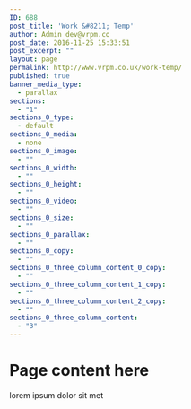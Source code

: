 ```yaml
---
ID: 688
post_title: 'Work &#8211; Temp'
author: Admin dev@vrpm.co
post_date: 2016-11-25 15:33:51
post_excerpt: ""
layout: page
permalink: http://www.vrpm.co.uk/work-temp/
published: true
banner_media_type:
  - parallax
sections:
  - "1"
sections_0_type:
  - default
sections_0_media:
  - none
sections_0_image:
  - ""
sections_0_width:
  - ""
sections_0_height:
  - ""
sections_0_video:
  - ""
sections_0_size:
  - ""
sections_0_parallax:
  - ""
sections_0_copy:
  - ""
sections_0_three_column_content_0_copy:
  - ""
sections_0_three_column_content_1_copy:
  - ""
sections_0_three_column_content_2_copy:
  - ""
sections_0_three_column_content:
  - "3"
---
```

<h1>Page content here</h1>
lorem ipsum dolor sit met